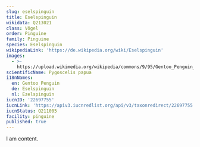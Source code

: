 ```yaml
---
slug: eselspinguin
title: Eselspinguin
wikidata: Q213021
class: Vögel
order: Pinguine
family: Pinguine
species: Eselspinguin
wikipediaLink: 'https://de.wikipedia.org/wiki/Eselspinguin'
images:
  - >-
    https://upload.wikimedia.org/wikipedia/commons/9/95/Gentoo_Penguin_at_Cooper_Bay,_South_Georgia.jpg
scientificName: Pygoscelis papua
i18nNames:
  en: Gentoo Penguin
  de: Eselspinguin
  nl: Ezelspinguïn
iucnID: '22697755'
iucnLink: 'https://apiv3.iucnredlist.org/api/v3/taxonredirect/22697755'
iucnStatus: Q211005
facility: pinguine
published: true
---
```


I am content.
